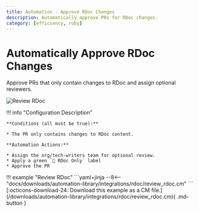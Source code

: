```yaml
---
title: Automation - Approve RDoc Changes
description: Automatically approve PRs for RDoc changes.
category: [efficiency, ruby]
---
```

# Automatically Approve RDoc Changes

<!-- --8<-- [start:example]-->
Approve PRs that only contain changes to RDoc and assign optional reviewers.


![Review RDoc](/automations/integrations/rdoc/review-rdoc/review-rdoc.png)

!!! info "Configuration Description"

    **Conditions (all must be true):**

    * The PR only contains changes to RDoc content.

    **Automation Actions:**

    * Assign the org/tech-writers team for optional review.
    * Apply a green `📓 RDoc Only` label
    * Approve the PR


<div class="automationExample" markdown="1">
!!! example "Review RDoc"
    ```yaml+jinja
    --8<-- "docs/downloads/automation-library/integrations/rdoc/review_rdoc.cm"
    ```
    <div class="result" markdown>
      <span>
      [:octicons-download-24: Download this example as a CM file.](/downloads/automation-library/integrations/rdoc/review_rdoc.cm){ .md-button }
      </span>
    </div>
</div>
<!-- --8<-- [end:example]-->
